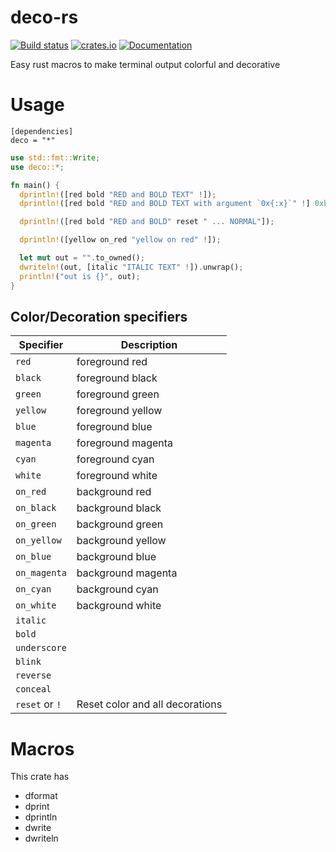 
# deco-rs

[![Build status](https://travis-ci.org/anekos/deco-rs.svg?branch=master)](https://travis-ci.org/anekos/deco-rs)
[![crates.io](https://img.shields.io/crates/v/deco.svg)](https://crates.io/crates/deco)
[![Documentation](https://docs.rs/deco/badge.svg)](https://docs.rs/deco)

Easy rust macros to make terminal output colorful and decorative


# Usage

```
[dependencies]
deco = "*"
```

```rust
use std::fmt::Write;
use deco::*;

fn main() {
  dprintln!([red bold "RED and BOLD TEXT" !]);
  dprintln!([red bold "RED and BOLD TEXT with argument `0x{:x}`" !] 0xbeef);

  dprintln!([red bold "RED and BOLD" reset " ... NORMAL"]);

  dprintln!([yellow on_red "yellow on red" !]);

  let mut out = "".to_owned();
  dwriteln!(out, [italic "ITALIC TEXT" !]).unwrap();
  println!("out is {}", out);
}
```

## Color/Decoration specifiers

| Specifier      | Description                     |
|----------------|---------------------------------|
| `red`          | foreground red                  |
| `black`        | foreground black                |
| `green`        | foreground green                |
| `yellow`       | foreground yellow               |
| `blue`         | foreground blue                 |
| `magenta`      | foreground magenta              |
| `cyan`         | foreground cyan                 |
| `white`        | foreground white                |
| `on_red`       | background red                  |
| `on_black`     | background black                |
| `on_green`     | background green                |
| `on_yellow`    | background yellow               |
| `on_blue`      | background blue                 |
| `on_magenta`   | background magenta              |
| `on_cyan`      | background cyan                 |
| `on_white`     | background white                |
| `italic`       |                                 |
| `bold`         |                                 |
| `underscore`   |                                 |
| `blink`        |                                 |
| `reverse`      |                                 |
| `conceal`      |                                 |
| `reset` or `!` | Reset color and all decorations |



# Macros

This crate has

- dformat
- dprint
- dprintln
- dwrite
- dwriteln

